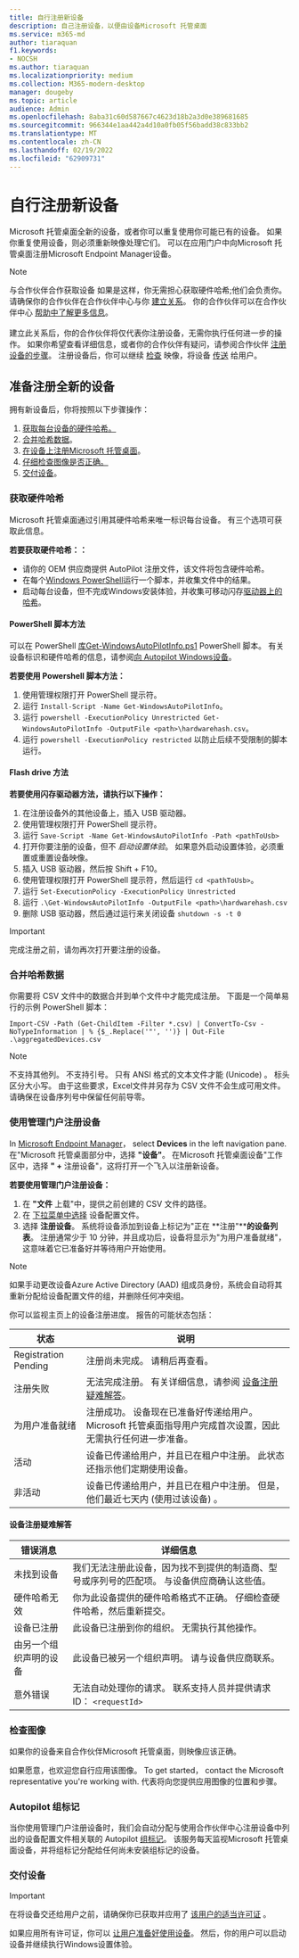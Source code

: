 ```yaml
---
title: 自行注册新设备
description: 自己注册设备，以便由设备Microsoft 托管桌面
ms.service: m365-md
author: tiaraquan
f1.keywords:
- NOCSH
ms.author: tiaraquan
ms.localizationpriority: medium
ms.collection: M365-modern-desktop
manager: dougeby
ms.topic: article
audience: Admin
ms.openlocfilehash: 8aba31c60d587667c4623d18b2a3d0e389681685
ms.sourcegitcommit: 966344e1aa442a4d10a0fb05f56badd38c833bb2
ms.translationtype: MT
ms.contentlocale: zh-CN
ms.lasthandoff: 02/19/2022
ms.locfileid: "62909731"
---
```

# <a name="register-new-devices-yourself"></a>自行注册新设备

Microsoft 托管桌面全新的设备，或者你可以重复使用你可能已有的设备。 如果你重复使用设备，则必须重新映像处理它们。 可以在应用门户中向Microsoft 托管桌面注册Microsoft Endpoint Manager设备。

> [!NOTE]
> 与合作伙伴合作获取设备 如果是这样，你无需担心获取硬件哈希;他们会负责你。 请确保你的合作伙伴在合作伙伴中心与你 [建立关系](https://partner.microsoft.com/dashboard)。 你的合作伙伴可以在合作伙伴中心 [帮助中了解更多信息](/partner-center/request-a-relationship-with-a-customer)。 <br><br>建立此关系后，你的合作伙伴将仅代表你注册设备，无需你执行任何进一步的操作。 如果你希望查看详细信息，或者你的合作伙伴有疑问，请参阅合作伙伴 [注册设备的步骤](register-devices-partner.md)。 注册设备后，你可以继续 [检查](#check-the-image) 映像，将设备 [传送](#deliver-the-device) 给用户。

## <a name="prepare-to-register-brand-new-devices"></a>准备注册全新的设备

拥有新设备后，你将按照以下步骤操作：

1. [获取每台设备的硬件哈希。](#obtain-the-hardware-hash)
2. [合并哈希数据](#merge-hash-data)。
3. [在设备上注册Microsoft 托管桌面](#register-devices-by-using-the-admin-portal)。
4. [仔细检查图像是否正确。](#check-the-image)
5. [交付设备](#deliver-the-device)。

### <a name="obtain-the-hardware-hash"></a>获取硬件哈希

Microsoft 托管桌面通过引用其硬件哈希来唯一标识每台设备。 有三个选项可获取此信息。

**若要获取硬件哈希：：**

- 请你的 OEM 供应商提供 AutoPilot 注册文件，该文件将包含硬件哈希。
- 在每个[Windows PowerShell](#powershell-script-method)运行一个脚本，并收集文件中的结果。
- 启动每台设备，但不完成Windows安装体验，并收集可移动闪存[驱动器上的哈希](#flash-drive-method)。

#### <a name="powershell-script-method"></a>PowerShell 脚本方法

可以在 PowerShell [ 库Get-WindowsAutoPilotInfo.ps1](https://www.powershellgallery.com/packages/Get-WindowsAutoPilotInfo) PowerShell 脚本。 有关设备标识和硬件哈希的信息，请参阅[向 Autopilot Windows设备](/mem/autopilot/add-devices#device-identification)。

**若要使用 Powershell 脚本方法：**

1. 使用管理权限打开 PowerShell 提示符。
2. 运行 `Install-Script -Name Get-WindowsAutoPilotInfo`。
3. 运行 `powershell -ExecutionPolicy Unrestricted Get-WindowsAutoPilotInfo -OutputFile <path>\hardwarehash.csv`。
4. 运行 `powershell -ExecutionPolicy restricted` 以防止后续不受限制的脚本运行。

#### <a name="flash-drive-method"></a>Flash drive 方法

**若要使用闪存驱动器方法，请执行以下操作：**

1. 在注册设备外的其他设备上，插入 USB 驱动器。
2. 使用管理权限打开 PowerShell 提示符。
3. 运行 `Save-Script -Name Get-WindowsAutoPilotInfo -Path <pathToUsb>`
4. 打开你要注册的设备，但不 *启动设置体验*。 如果意外启动设置体验，必须重置或重置设备映像。
5. 插入 USB 驱动器，然后按 Shift + F10。
6. 使用管理权限打开 PowerShell 提示符，然后运行 `cd <pathToUsb>`。
7. 运行 `Set-ExecutionPolicy -ExecutionPolicy Unrestricted`
8. 运行 `.\Get-WindowsAutoPilotInfo -OutputFile <path>\hardwarehash.csv`
9. 删除 USB 驱动器，然后通过运行来关闭设备 `shutdown -s -t 0`

> [!IMPORTANT]
> 完成注册之前，请勿再次打开要注册的设备。

### <a name="merge-hash-data"></a>合并哈希数据

你需要将 CSV 文件中的数据合并到单个文件中才能完成注册。 下面是一个简单易行的示例 PowerShell 脚本：

`Import-CSV -Path (Get-ChildItem -Filter *.csv) | ConvertTo-Csv -NoTypeInformation | % {$_.Replace('"', '')} | Out-File .\aggregatedDevices.csv`

> [!NOTE]
> 不支持其他列。 不支持引号。 只有 ANSI 格式的文本文件才能 (Unicode) 。 标头区分大小写。 由于这些要求，Excel文件并另存为 CSV 文件不会生成可用文件。 请确保在设备序列号中保留任何前导零。

### <a name="register-devices-by-using-the-admin-portal"></a>使用管理门户注册设备

In [Microsoft Endpoint Manager](https://endpoint.microsoft.com/)， select **Devices** in the left navigation pane. 在"Microsoft 托管桌面部分中，选择 **"设备"**。 在Microsoft 托管桌面设备"工作区中，选择 **" +** 注册设备"，这将打开一个飞入以注册新设备。

<!-- [![Fly-in after selecting Register devices, listing devices with columns for assigned users, serial number, status, last-seen date, and age.](../../media/new-registration-ui.png)](../../media/new-registration-ui.png) -->

<!--Registering any existing devices with Managed Desktop will completely re-image them; make sure you've backed up any important data prior to starting the registration process.-->

**若要使用管理门户注册设备：**

1. 在 **"文件** 上载"中，提供之前创建的 CSV 文件的路径。
2. 在 [下拉菜单中选择](../service-description/profiles.md) 设备配置文件。
3. 选择 **注册设备**。 系统将设备添加到设备上标记为"正在 **注册"****的设备列表**。 注册通常少于 10 分钟，并且成功后，设备将显示为"为用户准备就绪"，这意味着它已准备好并等待用户开始使用。

> [!NOTE]
> 如果手动更改设备Azure Active Directory (AAD) 组成员身份，系统会自动将其重新分配给设备配置文件的组，并删除任何冲突组。

你可以监视主页上的设备注册进度。 报告的可能状态包括：

| 状态 | 说明 |
| -----|-----|
| Registration Pending | 注册尚未完成。 请稍后再查看。 |
| 注册失败 | 无法完成注册。 有关详细信息，请参阅 [设备注册疑难解答](#troubleshooting-device-registration)。 |
| 为用户准备就绪 | 注册成功。 设备现在已准备好传递给用户。 Microsoft 托管桌面指导用户完成首次设置，因此无需执行任何进一步准备。 |
| 活动 | 设备已传递给用户，并且已在租户中注册。 此状态还指示他们定期使用设备。 |
| 非活动 | 设备已传递给用户，并且已在租户中注册。 但是，他们最近七天内 (使用过该设备) 。  |

#### <a name="troubleshooting-device-registration"></a>设备注册疑难解答

| 错误消息 | 详细信息 |
|-----| ----- |
| 未找到设备 | 我们无法注册此设备，因为找不到提供的制造商、型号或序列号的匹配项。 与设备供应商确认这些值。 |
| 硬件哈希无效 | 你为此设备提供的硬件哈希格式不正确。 仔细检查硬件哈希，然后重新提交。 |
| 设备已注册 | 此设备已注册到你的组织。 无需执行其他操作。 |
| 由另一个组织声明的设备 | 此设备已被另一个组织声明。 请与设备供应商联系。 |
| 意外错误 | 无法自动处理你的请求。 联系支持人员并提供请求 ID： `<requestId>` |

### <a name="check-the-image"></a>检查图像

如果你的设备来自合作伙伴Microsoft 托管桌面，则映像应该正确。

如果愿意，也欢迎您自行应用该图像。 To get started， contact the Microsoft representative you're working with. 代表将向您提供应用图像的位置和步骤。

### <a name="autopilot-group-tag"></a>Autopilot 组标记

当你使用管理门户注册设备时，我们会自动分配与使用合作伙伴中心注册设备中列出的设备配置文件相关联的 Autopilot [组标记](register-devices-partner.md)。
该服务每天监视Microsoft 托管桌面设备，并将组标记分配给任何尚未安装组标记的设备。

### <a name="deliver-the-device"></a>交付设备

> [!IMPORTANT]
> 在将设备交还给用户之前，请确保你已获取并应用了 [该用户的适当许可证](../get-ready/prerequisites.md) 。

如果应用所有许可证，你可以 [让用户准备好使用设备](get-started-devices.md)。 然后，你的用户可以启动设备并继续执行Windows设置体验。
